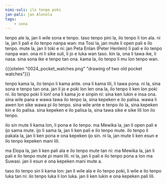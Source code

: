 ```yaml
---
nimi-suli: ilo tenpo poki
jan-pali: jan Alonola
tags:
	- sona
---
```

tenpo ale la, jan li wile sona e tenpo. taso tenpo pini la, ilo tenpo li lon ala. ni la, jan li pali e ilo tenpo nanpa wan: ma Tosi la, jan mute li open pali e ilo tenpo. mute la, jan li toki e ni: jan Peta Enlan (Peter Henlein) li pali e ilo tenpo nanpa wan. ona ni li sike suli, li jo e luka wan taso. kin la, ona li tawa ike, li nasa. sina sona ike e tenpo tan ona. kama la, ilo tenpo li mu lon tenpo wan.

{{{sitelen "0024_pocket_watches.png" "drawing of two old pocket watches"}}}

tenpo kama la, ilo tenpo li kama ante. ona li kama lili, li tawa pona. ni la, sina sona e tenpo tan ona. jan li jo e poki lon len ona la, ilo tenpo li ken lon poki ni. ilo tenpo poki li lon! ona li kama jo e sinpin ni: sina ken lukin e insa ona. sina wile pana e wawa tawa ilo tenpo la, sina kepeken e ilo palisa. wawa li awen lon sike wawa pi ilo tenpo. sina wile ante e tenpo ilo la, sina kepeken kin e ilo palisa. sina kepeken e ilo palisa la, sina tawa sike e sike lili lon ilo tenpo.

ilo sin mute li kama lon, li pona e ilo tenpo. ma Mewika la, jan li open pali e ijo sama mute. ijo li sama la, jan li ken pali e ilo tenpo mute. ilo tenpo li pakala la, jan li ken pona e ona kepeken ijo sin. ni la, jan mute li ken esun e ilo tenpo kepeken mani lili.

ma Elopa la, jan li ken pali ala e ilo tenpo mute tan ni: ma Mewika la, jan li pali e ilo tenpo mute pi mani lili. ni la, jan li pali e ilo tenpo pona a lon ma Suwasi. jan li esun e ona kepeken mani mute a.

taso ilo tenpo sin li kama lon: jan li wile ala e ilo tenpo poki, li wile e ilo tenpo luka tan ni: ilo tenpo luka li lon luka. jan li ken lukin e ona kepeken pali lili.

